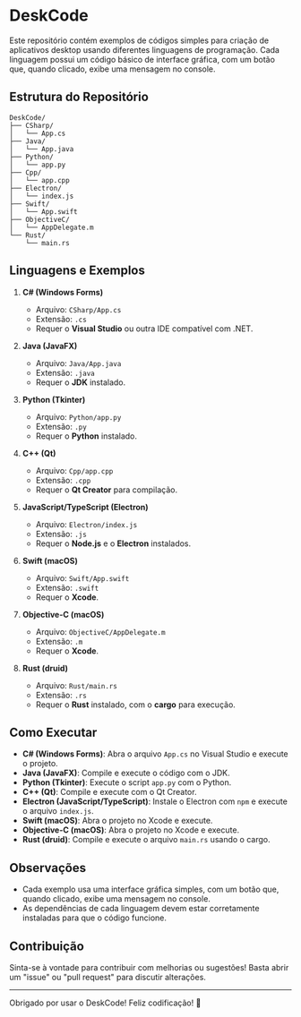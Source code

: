 # DeskCode

Este repositório contém exemplos de códigos simples para criação de aplicativos desktop usando diferentes linguagens de programação. Cada linguagem possui um código básico de interface gráfica, com um botão que, quando clicado, exibe uma mensagem no console.

## Estrutura do Repositório

```
DeskCode/
├── CSharp/
│   └── App.cs
├── Java/
│   └── App.java
├── Python/
│   └── app.py
├── Cpp/
│   └── app.cpp
├── Electron/
│   └── index.js
├── Swift/
│   └── App.swift
├── ObjectiveC/
│   └── AppDelegate.m
└── Rust/
    └── main.rs
```

## Linguagens e Exemplos

1. **C# (Windows Forms)**
   - Arquivo: `CSharp/App.cs`
   - Extensão: `.cs`
   - Requer o **Visual Studio** ou outra IDE compatível com .NET.

2. **Java (JavaFX)**
   - Arquivo: `Java/App.java`
   - Extensão: `.java`
   - Requer o **JDK** instalado.

3. **Python (Tkinter)**
   - Arquivo: `Python/app.py`
   - Extensão: `.py`
   - Requer o **Python** instalado.

4. **C++ (Qt)**
   - Arquivo: `Cpp/app.cpp`
   - Extensão: `.cpp`
   - Requer o **Qt Creator** para compilação.

5. **JavaScript/TypeScript (Electron)**
   - Arquivo: `Electron/index.js`
   - Extensão: `.js`
   - Requer o **Node.js** e o **Electron** instalados.

6. **Swift (macOS)**
   - Arquivo: `Swift/App.swift`
   - Extensão: `.swift`
   - Requer o **Xcode**.

7. **Objective-C (macOS)**
   - Arquivo: `ObjectiveC/AppDelegate.m`
   - Extensão: `.m`
   - Requer o **Xcode**.

8. **Rust (druid)**
   - Arquivo: `Rust/main.rs`
   - Extensão: `.rs`
   - Requer o **Rust** instalado, com o **cargo** para execução.

## Como Executar

- **C# (Windows Forms)**: Abra o arquivo `App.cs` no Visual Studio e execute o projeto.
- **Java (JavaFX)**: Compile e execute o código com o JDK.
- **Python (Tkinter)**: Execute o script `app.py` com o Python.
- **C++ (Qt)**: Compile e execute com o Qt Creator.
- **Electron (JavaScript/TypeScript)**: Instale o Electron com `npm` e execute o arquivo `index.js`.
- **Swift (macOS)**: Abra o projeto no Xcode e execute.
- **Objective-C (macOS)**: Abra o projeto no Xcode e execute.
- **Rust (druid)**: Compile e execute o arquivo `main.rs` usando o cargo.

## Observações

- Cada exemplo usa uma interface gráfica simples, com um botão que, quando clicado, exibe uma mensagem no console.
- As dependências de cada linguagem devem estar corretamente instaladas para que o código funcione.
  
## Contribuição

Sinta-se à vontade para contribuir com melhorias ou sugestões! Basta abrir um "issue" ou "pull request" para discutir alterações.

---

Obrigado por usar o DeskCode! Feliz codificação! 🚀
